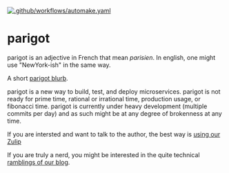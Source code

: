 [![.github/workflows/automake.yaml](https://github.com/iansmith/parigot/actions/workflows/automake.yaml/badge.svg?branch=bhs%2Fdocker)](https://github.com/iansmith/parigot/actions/workflows/automake.yaml)
# parigot
parigot is an adjective in French that mean _parisien_.  In english, one might use "NewYork-ish" in the same way.

A short [parigot blurb](https://parigot.info).

parigot is a new way to build, test, and deploy microservices.   parigot is not ready for prime time,
rational or irrational time, production usage, or fibonacci time.  parigot is currently under heavy development (multiple commits per day) and as such might be at any degree of brokenness at any time. 

If you are intersted and want to talk to the author, the best way is [using our Zulip](https://parigot.zulipchat.com/join/stxzegg6orzl2srr54nhjwgh/)

If you are truly a nerd, you might be interested in the quite technical 
[ramblings of our blog](https://parigot.info/posts/).


